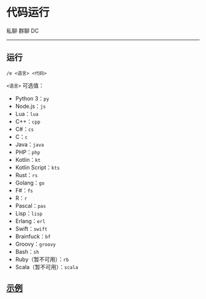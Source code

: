 # 代码运行
<span class="span-friend">私聊</span>
<span class="span-group">群聊</span>
<span class="span-discord">DC</span>

---

## 运行
```
/e <语言> <代码>
```
`<语言>` 可选值：
- Python 3：`py`
- Node.js：`js`
- Lua：`lua`
- C++：`cpp`
- C#：`cs`
- C：`c`
- Java：`java`
- PHP：`php`
- Kotlin：`kt`
- Kotlin Script：`kts`
- Rust：`rs`
- Golang：`go`
- F#：`fs`
- R：`r`
- Pascal：`pas`
- Lisp：`lisp`
- Erlang：`erl`
- Swift：`swift`
- Brainfuck：`bf`
- Groovy：`groovy`
- Bash：`sh`
- Ruby（暂不可用）：`rb`
- Scala（暂不可用）：`scala`

## [示例](./usage/)